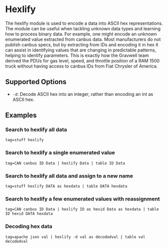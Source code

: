 # Hexlify

The hexlify module is used to encode a data into ASCII hex representations.  The module can be useful when tackling unknown data types and learning how to process binary data.  For example, one might encode an unknown enumerated value extracted from canbus data.  Most manufacturers do not publish canbus specs, but by extracting from IDs and encoding it in hex it can assist in identifying values that are changing in predictable patterns, helping to identify parameters.  This is exactly how the Gravwell team derived the PDUs for gas level, speed, and throttle position of a RAM 1500 truck without having access to canbus IDs from Fiat Chrysler of America.

## Supported Options

* `-d`: Decode ASCII hex into an integer, rather than encoding an int as ASCII hex.

## Examples

### Search to hexlify all data

```gravwell
tag=stuff hexlify
```

### Search to hexlify a single enumerated value	

```gravwell
tag=CAN canbus ID Data | hexlify Data | table ID Data
```

### Search to hexlify all data and assign to a new name

```gravwell
tag=stuff hexlify DATA as hexdata | table DATA hexdata
```

### Search to hexlify a few enumerated values with reassignment

```gravwell
tag=CAN canbus ID Data | hexlify ID as hexid Data as hexdata | table ID hexid DATA hexdata
```

### Decoding hex data

```gravwell
tag=apache json val | hexlify -d val as decodedval | table val decodedval
```

